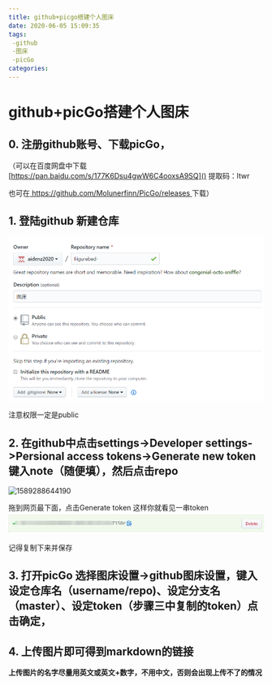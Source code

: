 ```yaml
---
title: github+picgo搭建个人图床
date: 2020-06-05 15:09:35
tags:
 -github
 -图床
 -picGo
categories:
---
```

# github+picGo搭建个人图床

## 0. 注册github账号、下载picGo，

（可以在百度网盘中下载[https://pan.baidu.com/s/177K6Dsu4gwW6C4ooxsA9SQ]()  提取码：ltwr

 也可在[ https://github.com/Molunerfinn/PicGo/releases ](官网)下载）

## 1. 登陆github 新建仓库

![](https://raw.githubusercontent.com/aidenz2020/FigureBed/master/QQ%E6%88%AA%E5%9B%BE20200512205754.png)

注意权限一定是public

<!--more-->


## 2. 在github中点击settings->Developer settings->Persional access tokens->Generate new token 键入note（随便填），然后点击repo

![1589288644190](C:\Users\张镇\AppData\Roaming\Typora\typora-user-images\1589288644190.png)

拖到网页最下面，点击Generate token 这样你就看见一串token![](https://raw.githubusercontent.com/aidenz2020/FigureBed/master/QQ%E6%88%AA%E5%9B%BE20200512210624.png)

记得复制下来并保存

## 3. 打开picGo 选择图床设置->github图床设置，键入设定仓库名（username/repo)、设定分支名（master）、设定token（步骤三中复制的token）点击确定，

## 4. 上传图片即可得到markdown的链接

**上传图片的名字尽量用英文或英文+数字，不用中文，否则会出现上传不了的情况**

